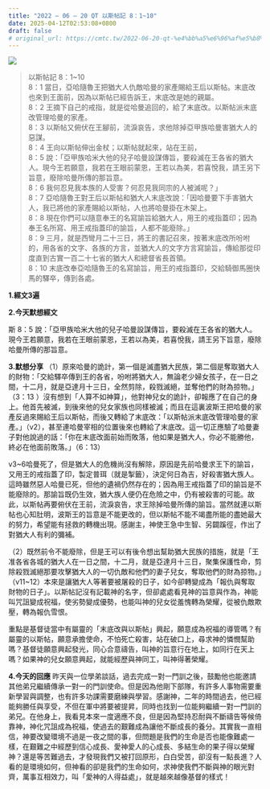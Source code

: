```yaml
---
title: "2022 – 06 – 20 QT 以斯帖記 8：1~10"
date: 2025-04-12T02:53:08+0800
draft: false
# original_url: https://cmtc.tw/2022-06-20-qt-%e4%bb%a5%e6%96%af%e5%b8%96%e8%a8%98-8%ef%bc%9a110
---
```


![](/images/qt.jpg)
> 以斯帖記 8：1\~10  
> 8：1 當日，亞哈隨魯王把猶大人仇敵哈曼的家產賜給王后以斯帖。末底改也來到王面前，因為以斯帖已經告訴王，末底改是她的親屬。  
> 8：2 王摘下自己的戒指，就是從哈曼追回的，給了末底改。以斯帖派末底改管理哈曼的家產。  
> 8：3 以斯帖又俯伏在王腳前，流淚哀告，求他除掉亞甲族哈曼害猶大人的惡謀。  
> 8：4 王向以斯帖伸出金杖；以斯帖就起來，站在王前，  
> 8：5 說：「亞甲族哈米大他的兒子哈曼設謀傳旨，要殺滅在王各省的猶大人。現今王若願意，我若在王眼前蒙恩，王若以為美，若喜悅我，請王另下旨意，廢除哈曼所傳的那旨意。  
> 8：6 我何忍見我本族的人受害？何忍見我同宗的人被滅呢？」  
> 8：7 亞哈隨魯王對王后以斯帖和猶大人末底改說：「因哈曼要下手害猶大人，我已將他的家產賜給以斯帖，人也將哈曼掛在木架上。  
> 8：8 現在你們可以隨意奉王的名寫諭旨給猶大人，用王的戒指蓋印；因為奉王名所寫、用王戒指蓋印的諭旨，人都不能廢除。」  
> 8：9 三月，就是西彎月二十三日，將王的書記召來，按著末底改所吩咐的，用各省的文字、各族的方言，並猶大人的文字方言寫諭旨，傳給那從印度直到古實一百二十七省的猶大人和總督省長首領。  
> 8：10 末底改奉亞哈隨魯王的名寫諭旨，用王的戒指蓋印，交給騎御馬圈快馬的驛卒，傳到各處。

**1.經文3遍**

**2.今天默想經文**
  
斯 8：5 說：「亞甲族哈米大他的兒子哈曼設謀傳旨，要殺滅在王各省的猶大人。現今王若願意，我若在王眼前蒙恩，王若以為美，若喜悅我，請王另下旨意，廢除哈曼所傳的那旨意。

**3.默想分享**
（1）原來哈曼的詭計，第一個是滅盡猶大民族，第二個是奪取猶大人的財物：「交給驛卒傳到王的各省，吩咐將猶大人，無論老少婦女孩子，在一日之間，十二月，就是亞達月十三日，全然剪除，殺戮滅絕，並奪他們的財為掠物。」（3：13 ）沒有想到「人算不如神算」，他對神兒女的詭計，卻報應了在自己的身上。他首先被滅，到後來他的兒女家族也同樣被滅；而且在這裏波斯王把哈曼的家產反過來賜給王后以斯帖，而後又轉給了末底改：「以斯帖派末底改管理哈曼的家產。」（v2），甚至連哈曼宰相的位置後來也轉給了末底改。這一切正應驗了哈曼妻子對他說過的話：「你在末底改面前始而敗落，他如果是猶大人，你必不能勝他，終必在他面前敗落。」（6：13）

v3\~6哈曼死了，但是猶大人的危機尚沒有解除，原因是先前哈曼求王下的諭旨，又用王的戒指蓋了印，製定普珥（就是掣籤），決定何日為吉，好殺害猶大族人。這時雖然惡人哈曼已死，但他的遺禍仍然存在的；因為用王戒指蓋了印的諭旨是不能廢除的。那諭旨既仍生效，猶大族人便仍在危險之中，仍有被殺害的可能。故此，以斯帖再要俯伏在王前，流淚哀告，求王除掉哈曼所傳的諭旨。當然就連以斯帖也心知肚明，波斯王的旨意是不能更改的，但以斯帖不能不竭盡所能的盡她最大的努力，希望能有拯救的轉機出現。感謝主，神使王急中生智、另闢蹊徑，作出了對猶大人有利的彌補。

（2）既然前令不能廢除，但是王可以有後令想出幫助猶大民族的措施，就是「王准各省各城的猶大人在一日之間，十二月，就是亞達月十三日，聚集保護性命，剪除殺戮滅絕那要攻擊猶大人的一切仇敵和他們的妻子兒女，奪取他們的財為掠物。」（v11\~12）本來是讓猶大人等著要被屠殺的日子，如今卻轉變成為「報仇與奪取財物的日子」。以斯帖記沒有記載神的名字，但卻處處看見神的旨意與作為，神能叫咒詛變成祝福，使劣勢變成優勢，也能叫神的兒女從羞愧轉為榮耀，從被仇敵欺壓，轉為報仇雪恨。

重點是基督徒當中有屬靈的「末底改與以斯帖」興起，願意成為祝福的導管嗎？有屬靈的以斯帖，願意承擔使命，不怕死亡殺害，站在破口上，尋求神的憐憫幫助嗎？基督徒願意興起發光，同心合意禱告，叫神的旨意行在地上，如同行在天上嗎？如果神的兒女願意興起，就能經歷與神同工，叫神得著榮耀。

**4.今天的回應**
昨天與一位學弟談話，過去完成一對一門訓之後，鼓勵他也能邀請其他弟兄繼續傳承一對一的門訓使命。但是因為他剛下部隊，有許多人事物需要重新學習與調整，也有許多功課需要磨練與學習。感謝神，二年的時間過去，他已經能夠勝任與享受，不但在軍中將要被提昇，同時也找到一位能夠繼續一對一門訓的弟兄。在他身上，我看見本來一度適應不良，但是因為堅持忍耐與不斷禱告等候倚靠神，神化咒詛成為祝福，使過去的艱難成為讓他不斷成長的養分。其實我一直相信，神要改變環境不過是一夜之間的事，但問題是我們的生命是否也能像難處一樣，在艱難之中經歷到信心成長、愛神愛人的心成長、多結生命的果子得以榮耀神？還是等苦難過去，才發現我們又被打回原形，白白受苦，卻沒有一點長進？人看的是環境如何，但神看的卻是我們的生命如何，求神使我們不斷與神的眼光對齊，萬事互相效力，叫「愛神的人得益處」，就是越來越像基督的樣式！
